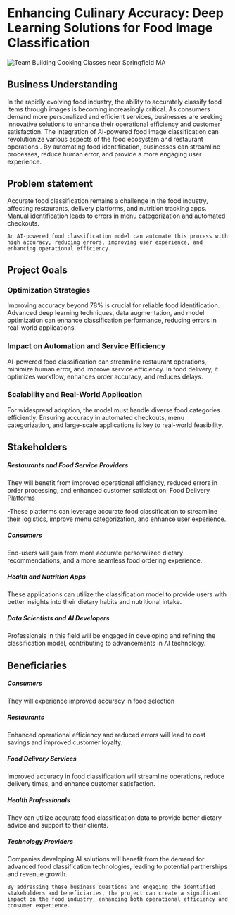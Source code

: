 # Enhancing Culinary Accuracy: Deep Learning Solutions for Food Image Classification

![Team Building Cooking Classes near Springfield MA](https://github.com/user-attachments/assets/60fd1028-06a5-40c3-b7af-ea6e4694bb34)

## Business Understanding
In the rapidly evolving food industry, the ability to accurately classify food items through images is becoming increasingly critical. As consumers demand more personalized and efficient services, businesses are seeking innovative solutions to enhance their operational efficiency and customer satisfaction. The integration of AI-powered food image classification can revolutionize various aspects of the food ecosystem and  restaurant operations . By automating food identification, businesses can streamline processes, reduce human error, and provide a more engaging user experience.


## Problem statement
Accurate food classification remains a challenge in the food industry, affecting restaurants, delivery platforms, and nutrition tracking apps. Manual identification leads to errors in  menu categorization and automated checkouts.

`An AI-powered food classification model can automate this process with high accuracy, reducing errors, improving user experience, and enhancing operational efficiency.`

## Project Goals
### Optimization Strategies
Improving accuracy beyond 78% is crucial for reliable food identification. Advanced deep learning techniques, data augmentation, and model optimization can enhance classification performance, reducing errors in real-world applications.

### Impact on Automation and Service Efficiency
AI-powered food classification can streamline restaurant operations, minimize human error, and improve service efficiency. In food delivery, it optimizes workflow, enhances order accuracy, and reduces delays.


### Scalability and Real-World Application
For widespread adoption, the model must handle diverse food categories efficiently. Ensuring accuracy in automated checkouts, menu categorization, and large-scale applications is key to real-world feasibility.



## Stakeholders
##### Restaurants and Food Service Providers
They will benefit from improved operational efficiency, reduced errors in order processing, and enhanced customer satisfaction.
Food Delivery Platforms

-These platforms can leverage accurate food classification to streamline their logistics, improve menu categorization, and enhance user experience.

##### Consumers
End-users will gain from more accurate  personalized dietary recommendations, and a more seamless food ordering experience.

##### Health and Nutrition Apps
These applications can utilize the classification model to provide users with better insights into their dietary habits and nutritional intake.

##### Data Scientists and AI Developers
Professionals in this field will be engaged in developing and refining the classification model, contributing to advancements in AI technology.

## Beneficiaries
##### Consumers
They will experience improved accuracy in food selection

##### Restaurants
Enhanced operational efficiency and reduced errors will lead to cost savings and improved customer loyalty.

##### Food Delivery Services
Improved accuracy in food classification will streamline operations, reduce delivery times, and enhance customer satisfaction.

##### Health Professionals
They can utilize accurate food classification data to provide better dietary advice and support to their clients.

##### Technology Providers
Companies developing AI solutions will benefit from the demand for advanced food classification technologies, leading to potential partnerships and revenue growth.

`By addressing these business questions and engaging the identified stakeholders and beneficiaries, the project can create a significant impact on the food industry, enhancing both operational efficiency and consumer experience.`